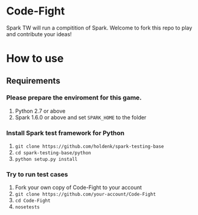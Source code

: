 # Code-Fight

Spark TW will run a compitition of Spark.
Welcome to fork this repo to play and contribute your ideas!

# How to use

## Requirements

### Please prepare the enviroment for this game.
1. Python 2.7 or above
2. Spark 1.6.0 or above and set `SPARK_HOME` to the folder


### Install Spark test framework for Python
1. `git clone https://github.com/holdenk/spark-testing-base`
2. `cd spark-testing-base/python`
3. `python setup.py install`
 

### Try to run test cases
1. Fork your own copy of Code-Fight to your account
2. `git clone https://github.com/your-account/Code-Fight`
3. `cd Code-Fight`
4. `nosetests`
